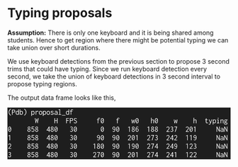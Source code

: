 # Typing proposals
**Assumption:** There is only one keyboard and it is being shared among students. Hence to get
region where there might be potential typing we can take union over short durations.

We use keyboard detections from the previous section to propose 3 second trims that could
have typing. Since we run keyboard detection every second, we take the union
of keyboard detections in 3 second interval to propose typing regions.

The output data frame looks like this,

![Fig. Typing proposal regions???](./typing_proposal_dataframe.png)
